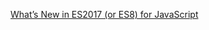 [What’s New in ES2017 (or ES8) for JavaScript](https://medium.com/edge-coders/whats-new-in-es2017-or-es8-for-javascript-40352b089780)
